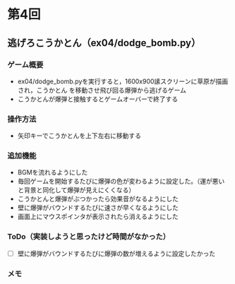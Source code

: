 # 第4回
## 逃げろこうかとん（ex04/dodge_bomb.py）
### ゲーム概要
- ex04/dodge_bomb.pyを実行すると，1600x900䛾スクリーンに草原が描画され，こうかとん
を移動させ飛び回る爆弾から逃げるゲーム
- こうかとんが爆弾と接触するとゲームオーバーで終了する
### 操作方法
- 矢印キーでこうかとんを上下左右に移動する
### 追加機能
- BGMを流れるようにした
- 毎回ゲームを開始するたびに爆弾の色が変わるように設定した。（運が悪いと背景と同化して爆弾が見えにくくなる）
- こうかとんと爆弾がぶつかったら効果音がなるようにした
- 壁に爆弾がバウンドするたびに速さが早くなるようにした
- 画面上にマウスポインタが表示されたら消えるようにした
### ToDo（実装しようと思ったけど時間がなかった）
- [ ] 壁に爆弾がバウンドするたびに爆弾の数が増えるように設定したかった
### メモ